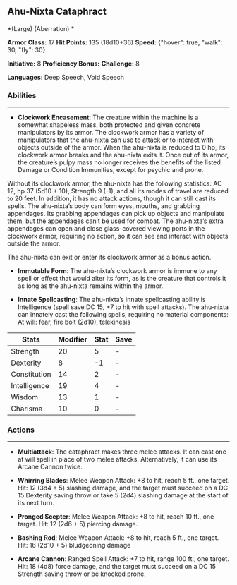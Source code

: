 ## Ahu-Nixta Cataphract
*(Large) (Aberration) *

**Armor Class:** 17
**Hit Points:** 135 (18d10+36)
**Speed:** {"hover": true, "walk": 30, "fly": 30}

**Initiative:** 8
**Proficiency Bonus:**
**Challenge:** 8

**Languages:** Deep Speech, Void Speech

### Abilities
 --- 
- **Clockwork Encasement**: The creature within the machine is a somewhat shapeless mass, both protected and given concrete manipulators by its armor. The clockwork armor has a variety of manipulators that the ahu-nixta can use to attack or to interact with objects outside of the armor. When the ahu-nixta is reduced to 0 hp, its clockwork armor breaks and the ahu-nixta exits it. Once out of its armor, the creature’s pulpy mass no longer receives the benefits of the listed Damage or Condition Immunities, except for psychic and prone.

Without its clockwork armor, the ahu-nixta has the following statistics: AC 12, hp 37 (5d10 + 10), Strength 9 (-1), and all its modes of travel are reduced to 20 feet. In addition, it has no attack actions, though it can still cast its spells. The ahu-nixta’s body can form eyes, mouths, and grabbing appendages. Its grabbing appendages can pick up objects and manipulate them, but the appendages can’t be used for combat. The ahu-nixta’s extra appendages can open and close glass-covered viewing ports in the clockwork armor, requiring no action, so it can see and interact with objects outside the armor. 

The ahu-nixta can exit or enter its clockwork armor as a bonus action.

- **Immutable Form**: The ahu-nixta’s clockwork armor is immune to any spell or effect that would alter its form, as is the creature that controls it as long as the ahu-nixta remains within the armor.

- **Innate Spellcasting**: The ahu-nixta’s innate spellcasting ability is Intelligence (spell save DC 15, +7 to hit with spell attacks). The ahu-nixta can innately cast the following spells, requiring no material components:
At will: fear, fire bolt (2d10), telekinesis



| Stats | Modifier | Stat | Save
| ---- | ---- | ---- | ---- |
| Strength | 20 | 5 | - |
| Dexterity | 8 | -1 | - |
| Constitution | 14 | 2 | - |
| Intelligence | 19 | 4 | - |
| Wisdom | 13 | 1 | - |
| Charisma | 10 | 0 | - |

### Actions
 --- 
- **Multiattack**: The cataphract makes three melee attacks. It can cast one at will spell in place of two melee attacks. Alternatively, it can use its Arcane Cannon twice.

- **Whirring Blades**: Melee Weapon Attack: +8 to hit, reach 5 ft., one target. Hit: 12 (3d4 + 5) slashing damage, and the target must succeed on a DC 15 Dexterity saving throw or take 5 (2d4) slashing damage at the start of its next turn.

- **Pronged Scepter**: Melee Weapon Attack: +8 to hit, reach 10 ft., one target. Hit: 12 (2d6 + 5) piercing damage.

- **Bashing Rod**: Melee Weapon Attack: +8 to hit, reach 5 ft., one target. Hit: 16 (2d10 + 5) bludgeoning damage

- **Arcane Cannon**: Ranged Spell Attack: +7 to hit, range 100 ft., one target. Hit: 18 (4d8) force damage, and the target must succeed on a DC 15 Strength saving throw or be knocked prone.

